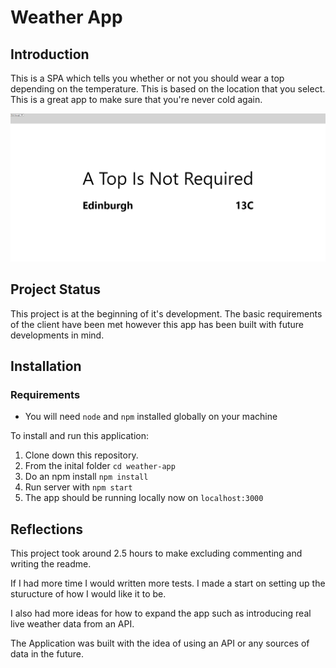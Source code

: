 # Weather App

## Introduction

This is a SPA which tells you whether or not you should wear a top depending on the temperature. This is based on the location that you select. This is a great app to make sure that you're never cold again.

![Picutre Of Application](images/image1.PNG)

## Project Status

This project is at the beginning of it's development. The basic requirements of the client have been met however this app has been built with future developments in mind.

## Installation

### Requirements

- You will need `node` and `npm` installed globally on your machine

To install and run this application:

1. Clone down this repository.
1. From the inital folder `cd weather-app`
1. Do an npm install `npm install`
1. Run server with `npm start`
1. The app should be running locally now on `localhost:3000`

## Reflections

This project took around 2.5 hours to make excluding commenting and writing the readme.

If I had more time I would written more tests. I made a start on setting up the sturucture of how I would like it to be.

I also had more ideas for how to expand the app such as introducing real live weather data from an API.

The Application was built with the idea of using an API or any sources of data in the future.
